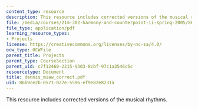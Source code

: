 ```yaml
---
content_type: resource
description: This resource includes corrected versions of the musical rhythms.
file: /media/courses/21m-302-harmony-and-counterpoint-ii-spring-2005/86b9ce2b0571027e5596ef9e82e8231a_dennis_miaw_correct.pdf
file_type: application/pdf
learning_resource_types:
- Projects
license: https://creativecommons.org/licenses/by-nc-sa/4.0/
ocw_type: OCWFile
parent_title: Projects
parent_type: CourseSection
parent_uid: c7f12460-2215-9303-8cbf-97c1a3546c5c
resourcetype: Document
title: dennis_miaw_correct.pdf
uid: 86b9ce2b-0571-027e-5596-ef9e82e8231a
---
```

This resource includes corrected versions of the musical rhythms.